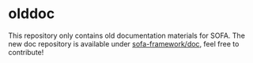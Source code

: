 # olddoc

This repository only contains old documentation materials for SOFA.
The new doc repository is available under [sofa-framework/doc](https://github.com/sofa-framework/doc/), feel free to contribute!
